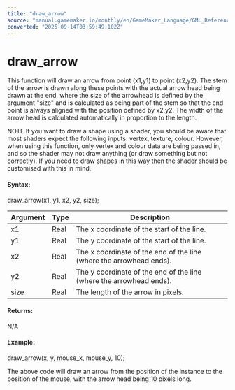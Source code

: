 ```yaml
---
title: "draw_arrow"
source: "manual.gamemaker.io/monthly/en/GameMaker_Language/GML_Reference/Drawing/Basic_Forms/draw_arrow.htm"
converted: "2025-09-14T03:59:49.102Z"
---
```


# draw\_arrow

This function will draw an arrow from point (x1,y1) to point (x2,y2). The stem of the arrow is drawn along these points with the actual arrow head being drawn at the end, where the size of the arrowhead is defined by the argument "size" and is calculated as being part of the stem so that the end point is always aligned with the position defined by x2,y2. The width of the arrow head is calculated automatically in proportion to the length.

NOTE If you want to draw a shape using a shader, you should be aware that most shaders expect the following inputs: vertex, texture, colour. However, when using this function, only vertex and colour data are being passed in, and so the shader may not draw anything (or draw something but not correctly). If you need to draw shapes in this way then the shader should be customised with this in mind.

#### Syntax:

draw\_arrow(x1, y1, x2, y2, size);

| Argument | Type | Description |
| --- | --- | --- |
| x1 | Real | The x coordinate of the start of the line. |
| y1 | Real | The y coordinate of the start of the line. |
| x2 | Real | The x coordinate of the end of the line (where the arrowhead ends). |
| y2 | Real | The y coordinate of the end of the line (where the arrowhead ends). |
| size | Real | The length of the arrow in pixels. |

#### Returns:

N/A

#### Example:

draw\_arrow(x, y, mouse\_x, mouse\_y, 10);

The above code will draw an arrow from the position of the instance to the position of the mouse, with the arrow head being 10 pixels long.